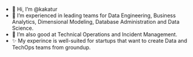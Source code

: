 - 👋 Hi, I’m @kakatur
- 👀 I’m experienced in leading teams for Data Engineering, Business Analytics, Dimensional Modeling, Database Administration and Data Science.
- 🌱 I’m also good at Technical Operations and Incident Management.
- ✨ My experince is well-suited for startups that want to create Data and TechOps teams from groundup.

<!---
kakatur/kakatur is a ✨ special ✨ repository because its `README.md` (this file) appears on your GitHub profile.
You can click the Preview link to take a look at your changes.
--->
